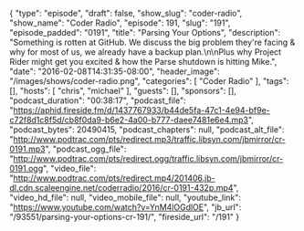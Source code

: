 {
  "type": "episode",
  "draft": false,
  "show_slug": "coder-radio",
  "show_name": "Coder Radio",
  "episode": 191,
  "slug": "191",
  "episode_padded": "0191",
  "title": "Parsing Your Options",
  "description": "Something is rotten at GitHub. We discuss the big problem they're facing & why for most of us, we already have a backup plan.\n\nPlus why Project Rider might get you excited & how the Parse shutdown is hitting Mike.",
  "date": "2016-02-08T14:31:35-08:00",
  "header_image": "/images/shows/coder-radio.png",
  "categories": [
    "Coder Radio"
  ],
  "tags": [],
  "hosts": [
    "chris",
    "michael"
  ],
  "guests": [],
  "sponsors": [],
  "podcast_duration": "00:38:17",
  "podcast_file": "https://aphid.fireside.fm/d/1437767933/b44de5fa-47c1-4e94-bf9e-c72f8d1c8f5d/cb8f0da9-b6e2-4a00-b777-daee7481e6e4.mp3",
  "podcast_bytes": 20490415,
  "podcast_chapters": null,
  "podcast_alt_file": "http://www.podtrac.com/pts/redirect.mp3/traffic.libsyn.com/jbmirror/cr-0191.mp3",
  "podcast_ogg_file": "http://www.podtrac.com/pts/redirect.ogg/traffic.libsyn.com/jbmirror/cr-0191.ogg",
  "video_file": "http://www.podtrac.com/pts/redirect.mp4/201406.jb-dl.cdn.scaleengine.net/coderradio/2016/cr-0191-432p.mp4",
  "video_hd_file": null,
  "video_mobile_file": null,
  "youtube_link": "https://www.youtube.com/watch?v=YnM4lOGdlOE",
  "jb_url": "/93551/parsing-your-options-cr-191/",
  "fireside_url": "/191"
}

